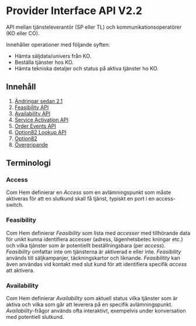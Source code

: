 # Provider Interface API V2.2

API mellan tjänsteleverantör (SP eller TL) och kommunikationsoperatörer (KO eller CO).

Innehåller operationer med följande syften:
* Hämta säljdata/univers från KO.
* Beställa tjänster hos KO.
* Hämta tekniska detaljer och status på aktiva tjänster ho KO.

## Innehåll

1. [Ändringar sedan 2.1](changelog.md)
2. [Feasibility API](feasibility.md)
3. [Availability API](availability.md)
4. [Service Activation API](service_activation.md)
5. [Order Events API](order_events.md)
6. [Option82 Lookup API](option82_lookup.md)
7. [Option82](option82.md)
8. [Övergripande](misc.md)

## Terminologi

### Access

Com Hem definierar en _Access_ som en avlämningspunkt som måste aktiveras för att en slutkund skall få tjänst, typiskt en port i en access-
switch.

### Feasibility

Com Hem definierar _Feasibility_ som lista med _accesser_ med tillhörande data för unikt kunna identifiera accesser (adress, lägenhetsbetec
kningar etc.) och vilka tjänster som är potentiellt beställningsbara (per _access_). _Feasibility_ omfattar inte om tjänsterna är aktiverad
e eller inte. _Feasibility_ används till säljkampanjer, täckningskartor och liknande. _Feasiblitity_ kan även användas vid kontakt med slut
kund för att identifiera specifik _access_ att aktivera.

### Availability

Com Hem definierar _Availability_ som aktuell status vilka tjänster som är aktiva och vilka som går att leverera på en specifik avlämningspunkt. _Availability_-frågor används ofta interaktivt, exempelvis under konversation med potentiell slutkund.
